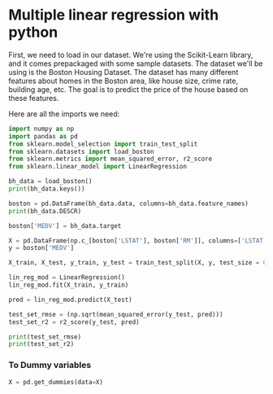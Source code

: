 # Multiple linear regression with python

First, we need to load in our dataset. We're using the Scikit-Learn library, and it comes prepackaged with some sample datasets. The dataset we'll be using is the Boston Housing Dataset. The dataset has many different features about homes in the Boston area, like house size, crime rate, building age, etc. The goal is to predict the price of the house based on these features.

Here are all the imports we need:

```python
import numpy as np
import pandas as pd
from sklearn.model_selection import train_test_split
from sklearn.datasets import load_boston
from sklearn.metrics import mean_squared_error, r2_score
from sklearn.linear_model import LinearRegression

bh_data = load_boston()
print(bh_data.keys())

boston = pd.DataFrame(bh_data.data, columns=bh_data.feature_names)
print(bh_data.DESCR)

boston['MEDV'] = bh_data.target

X = pd.DataFrame(np.c_[boston['LSTAT'], boston['RM']], columns=['LSTAT','RM'])
y = boston['MEDV']

X_train, X_test, y_train, y_test = train_test_split(X, y, test_size = 0.2, random_state=9)

lin_reg_mod = LinearRegression()
lin_reg_mod.fit(X_train, y_train)

pred = lin_reg_mod.predict(X_test)

test_set_rmse = (np.sqrt(mean_squared_error(y_test, pred)))
test_set_r2 = r2_score(y_test, pred)

print(test_set_rmse)
print(test_set_r2)
```

### To Dummy variables

```python
X = pd.get_dummies(data=X)
```
